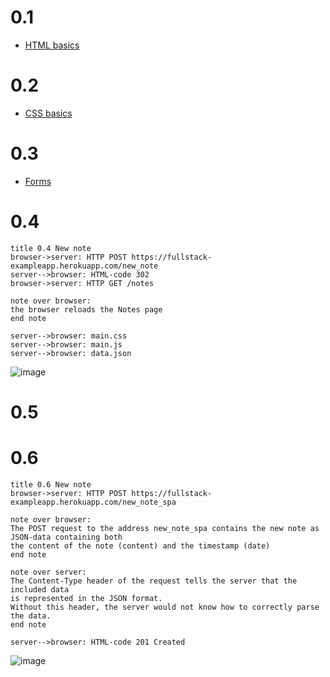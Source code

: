
# 0.1
* [HTML basics](https://developer.mozilla.org/en-US/docs/Learn/Getting_started_with_the_web/HTML_basics)

# 0.2
* [CSS basics](https://developer.mozilla.org/en-US/docs/Learn/Getting_started_with_the_web/CSS_basics)

# 0.3
* [Forms](https://developer.mozilla.org/en-US/docs/Learn/Forms/Your_first_form)

# 0.4

```
title 0.4 New note
browser->server: HTTP POST https://fullstack-exampleapp.herokuapp.com/new_note
server-->browser: HTML-code 302
browser->server: HTTP GET /notes

note over browser:
the browser reloads the Notes page
end note

server-->browser: main.css
server-->browser: main.js
server-->browser: data.json
```

![image](https://user-images.githubusercontent.com/63563271/168426669-adb0b671-8689-4a06-b1b1-0f43833a0b46.png)

# 0.5

# 0.6

```
title 0.6 New note
browser->server: HTTP POST https://fullstack-exampleapp.herokuapp.com/new_note_spa

note over browser:
The POST request to the address new_note_spa contains the new note as JSON-data containing both
the content of the note (content) and the timestamp (date)
end note

note over server:
The Content-Type header of the request tells the server that the included data
is represented in the JSON format.
Without this header, the server would not know how to correctly parse the data.
end note

server-->browser: HTML-code 201 Created
```

![image](https://user-images.githubusercontent.com/63563271/168428290-599aa11b-d248-478f-a109-d849ea2987c2.png)
